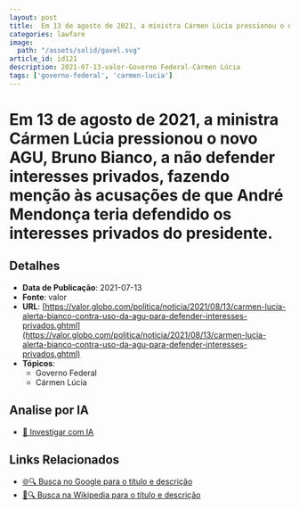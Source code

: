 ```yaml
---
layout: post
title:  Em 13 de agosto de 2021, a ministra Cármen Lúcia pressionou o novo AGU, Bruno Bianco, a não defender interesses privados, fazendo menção às acusações de que André Mendonça teria defendido os interesses privados do presidente.
categories: lawfare
image: 
  path: "/assets/solid/gavel.svg"
article_id: id121
description: 2021-07-13-valor-Governo Federal-Cármen Lúcia
tags: ['governo-federal', 'carmen-lucia']
---
```


# Em 13 de agosto de 2021, a ministra Cármen Lúcia pressionou o novo AGU, Bruno Bianco, a não defender interesses privados, fazendo menção às acusações de que André Mendonça teria defendido os interesses privados do presidente.

## Detalhes
- **Data de Publicação**: 2021-07-13
- **Fonte**: valor
- **URL**: [https://valor.globo.com/politica/noticia/2021/08/13/carmen-lucia-alerta-bianco-contra-uso-da-agu-para-defender-interesses-privados.ghtml](https://valor.globo.com/politica/noticia/2021/08/13/carmen-lucia-alerta-bianco-contra-uso-da-agu-para-defender-interesses-privados.ghtml)
- **Tópicos**:
  - Governo Federal
  - Cármen Lúcia

## Analise por IA
- [🤖 Investigar com IA](https://www.perplexity.ai/search?q=%22not%C3%ADcia%20artigo%20Brasil%22%20Em%2013%20de%20agosto%20de%202021%2C%20a%20ministra%20C%C3%A1rmen%20L%C3%BAcia%20pressionou%20o%20novo%20AGU%2C%20Bruno%20Bianco%2C%20a%20n%C3%A3o%20defender%20interesses%20privados%2C%20fazendo%20men%C3%A7%C3%A3o%20%C3%A0s%20acusa%C3%A7%C3%B5es%20de%20que%20Andr%C3%A9%20Mendon%C3%A7a%20teria%20defendido%20os%20interesses%20privados%20do%20presidente.%20valor%202021-07-13)

## Links Relacionados
- [🌐🔍 Busca no Google para o título e descrição](https://www.google.com/search?q=%22not%C3%ADcia%20artigo%20Brasil%22%20Em%2013%20de%20agosto%20de%202021%2C%20a%20ministra%20C%C3%A1rmen%20L%C3%BAcia%20pressionou%20o%20novo%20AGU%2C%20Bruno%20Bianco%2C%20a%20n%C3%A3o%20defender%20interesses%20privados%2C%20fazendo%20men%C3%A7%C3%A3o%20%C3%A0s%20acusa%C3%A7%C3%B5es%20de%20que%20Andr%C3%A9%20Mendon%C3%A7a%20teria%20defendido%20os%20interesses%20privados%20do%20presidente.%20valor%202021-07-13)
- [📖🔍 Busca na Wikipedia para o título e descrição](https://pt.wikipedia.org/w/index.php?search=%22not%C3%ADcia%20artigo%20Brasil%22%20Em%2013%20de%20agosto%20de%202021%2C%20a%20ministra%20C%C3%A1rmen%20L%C3%BAcia%20pressionou%20o%20novo%20AGU%2C%20Bruno%20Bianco%2C%20a%20n%C3%A3o%20defender%20interesses%20privados%2C%20fazendo%20men%C3%A7%C3%A3o%20%C3%A0s%20acusa%C3%A7%C3%B5es%20de%20que%20Andr%C3%A9%20Mendon%C3%A7a%20teria%20defendido%20os%20interesses%20privados%20do%20presidente.%20valor%202021-07-13)

